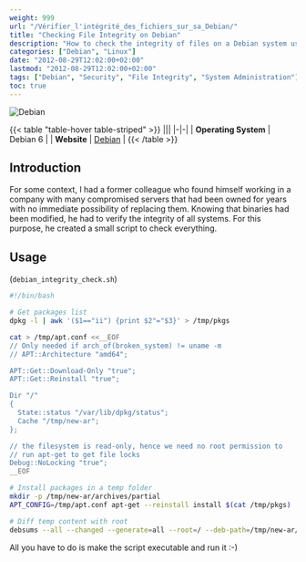 ```yaml
---
weight: 999
url: "/Vérifier_l'intégrité_des_fichiers_sur_sa_Debian/"
title: "Checking File Integrity on Debian"
description: "How to check the integrity of files on a Debian system using a script that verifies package files against their original versions."
categories: ["Debian", "Linux"]
date: "2012-08-29T12:02:00+02:00"
lastmod: "2012-08-29T12:02:00+02:00"
tags: ["Debian", "Security", "File Integrity", "System Administration"]
toc: true
---
```


![Debian](/images/debian_logo.avif)

{{< table "table-hover table-striped" >}}
|||
|-|-|
| **Operating System** | Debian 6 |
| **Website** | [Debian](https://www.debian.org) |
{{< /table >}}

## Introduction

For some context, I had a former colleague who found himself working in a company with many compromised servers that had been owned for years with no immediate possibility of replacing them. Knowing that binaries had been modified, he had to verify the integrity of all systems. For this purpose, he created a small script to check everything.

## Usage

(`debian_integrity_check.sh`)

```bash
#!/bin/bash

# Get packages list
dpkg -l | awk '($1=="ii") {print $2"="$3}' > /tmp/pkgs

cat > /tmp/apt.conf <<__EOF
// Only needed if arch_of(broken_system) != uname -m
// APT::Architecture "amd64";

APT::Get::Download-Only "true";
APT::Get::Reinstall "true";

Dir "/"
{
  State::status "/var/lib/dpkg/status";
  Cache "/tmp/new-ar";
};

// the filesystem is read-only, hence we need no root permission to
// run apt-get to get file locks
Debug::NoLocking "true";
__EOF

# Install packages in a temp folder
mkdir -p /tmp/new-ar/archives/partial
APT_CONFIG=/tmp/apt.conf apt-get --reinstall install $(cat /tmp/pkgs)

# Diff temp content with root
debsums --all --changed --generate=all --root=/ --deb-path=/tmp/new-ar/archives $(awk -F= '{print $1}' /tmp/pkgs)
```

All you have to do is make the script executable and run it :-)
